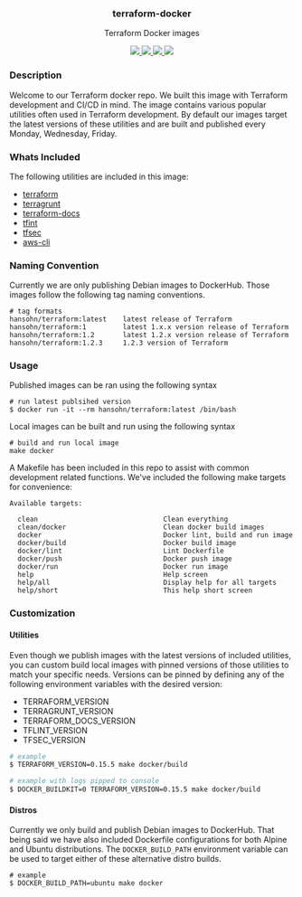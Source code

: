 <div align="center">
  <h3>terraform-docker</h3>
  <p>Terraform Docker images</p>
  <p>
    <!-- Build Status -->
    <a href="https://actions-badge.atrox.dev/hansohn/terraform-docker/goto?ref=main">
      <img src="https://img.shields.io/endpoint.svg?url=https%3A%2F%2Factions-badge.atrox.dev%2Fhansohn%2Fterraform-docker%2Fbadge%3Fref%3Dmain&style=for-the-badge">
    </a>
    <!-- Github Tag -->
    <a href="https://gitHub.com/hansohn/terraform-docker/tags/">
      <img src="https://img.shields.io/github/tag/hansohn/terraform-docker.svg?style=for-the-badge">
    </a>
    <!-- License -->
    <a href="https://github.com/hansohn/terraform-docker/blob/main/LICENSE">
      <img src="https://img.shields.io/github/license/hansohn/terraform-docker.svg?style=for-the-badge">
    </a>
    <!-- LinkedIn -->
    <a href="https://linkedin.com/in/ryanhansohn">
      <img src="https://img.shields.io/badge/-LinkedIn-black.svg?style=for-the-badge&logo=linkedin&colorB=555">
    </a>
  </p>
</div>

### Description

Welcome to our Terraform docker repo. We built this image with Terraform
development and CI/CD in mind. The image contains various popular utilities often
used in Terraform development. By default our images target the latest versions of
these utilities and are built and published every Monday, Wednesday, Friday.

### Whats Included

The following utilities are included in this image:

- [terraform](https://github.com/hashicorp/terraform)
- [terragrunt](https://github.com/gruntwork-io/terragrunt)
- [terraform-docs](https://github.com/terraform-docs/terraform-docs)
- [tfint](https://github.com/terraform-linters/tflint)
- [tfsec](https://github.com/aquasecurity/tfsec)
- [aws-cli](https://github.com/aws/aws-cli)

### Naming Convention

Currently we are only publishing Debian images to DockerHub. Those images follow
the following tag naming conventions.

```
# tag formats
hansohn/terraform:latest    latest release of Terraform
hansohn/terraform:1         latest 1.x.x version release of Terraform
hansohn/terraform:1.2       latest 1.2.x version release of Terraform
hansohn/terraform:1.2.3     1.2.3 version of Terraform
```

### Usage

Published images can be ran using the following syntax

```
# run latest publsihed version
$ docker run -it --rm hansohn/terraform:latest /bin/bash
```

Local images can be built and run using the following syntax

```
# build and run local image
make docker
```

A Makefile has been included in this repo to assist with common development
related functions. We've included the following make targets for convenience:

```
Available targets:

  clean                               Clean everything
  clean/docker                        Clean docker build images
  docker                              Docker lint, build and run image
  docker/build                        Docker build image
  docker/lint                         Lint Dockerfile
  docker/push                         Docker push image
  docker/run                          Docker run image
  help                                Help screen
  help/all                            Display help for all targets
  help/short                          This help short screen
```

### Customization

#### Utilities

Even though we publish images with the latest versions of included utilities,
you can custom build local images with pinned versions of those utilities to
match your specific needs. Versions can be pinned by defining any of the following
environment variables with the desired version:

- TERRAFORM_VERSION
- TERRAGRUNT_VERSION
- TERRAFORM_DOCS_VERSION
- TFLINT_VERSION
- TFSEC_VERSION

```bash
# example
$ TERRAFORM_VERSION=0.15.5 make docker/build

# example with logs pipped to console
$ DOCKER_BUILDKIT=0 TERRAFORM_VERSION=0.15.5 make docker/build
```

#### Distros

Currently we only build and publish Debian images to DockerHub. That being said
we have also included Dockerfile configurations for both Alpine and Ubuntu
distributions. The `DOCKER_BUILD_PATH` environment variable can be used to target
either of these alternative distro builds.

```
# example
$ DOCKER_BUILD_PATH=ubuntu make docker
```
